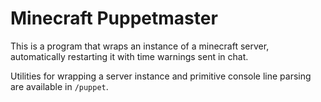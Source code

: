 # Minecraft Puppetmaster

This is a program that wraps an instance of a minecraft server, automatically restarting it with time warnings sent in chat.

Utilities for wrapping a server instance and primitive console line parsing are available in `/puppet`.

